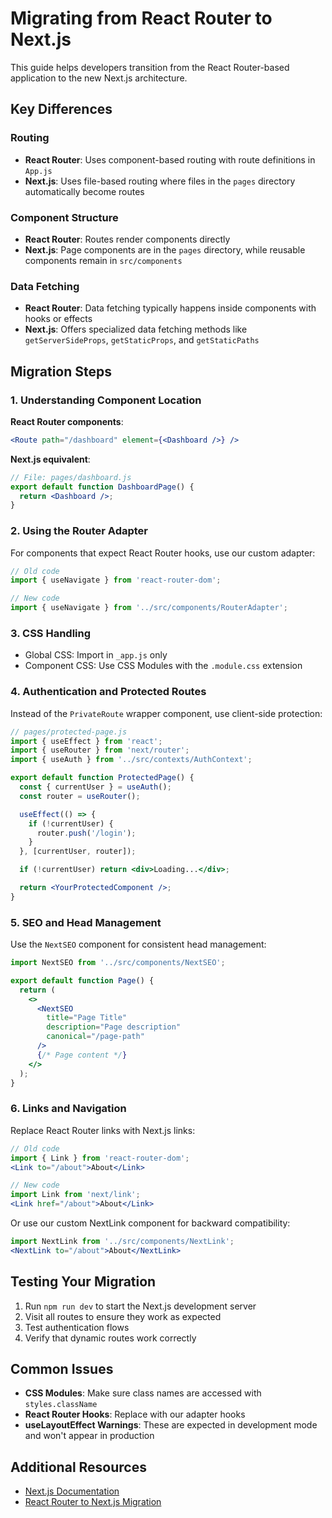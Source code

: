 # Migrating from React Router to Next.js

This guide helps developers transition from the React Router-based application to the new Next.js architecture.

## Key Differences

### Routing
- **React Router**: Uses component-based routing with route definitions in `App.js`
- **Next.js**: Uses file-based routing where files in the `pages` directory automatically become routes

### Component Structure
- **React Router**: Routes render components directly
- **Next.js**: Page components are in the `pages` directory, while reusable components remain in `src/components`

### Data Fetching
- **React Router**: Data fetching typically happens inside components with hooks or effects
- **Next.js**: Offers specialized data fetching methods like `getServerSideProps`, `getStaticProps`, and `getStaticPaths`

## Migration Steps

### 1. Understanding Component Location

**React Router components**:
```jsx
<Route path="/dashboard" element={<Dashboard />} />
```

**Next.js equivalent**:
```jsx
// File: pages/dashboard.js
export default function DashboardPage() {
  return <Dashboard />;
}
```

### 2. Using the Router Adapter

For components that expect React Router hooks, use our custom adapter:

```jsx
// Old code
import { useNavigate } from 'react-router-dom';

// New code
import { useNavigate } from '../src/components/RouterAdapter';
```

### 3. CSS Handling

- Global CSS: Import in `_app.js` only
- Component CSS: Use CSS Modules with the `.module.css` extension

### 4. Authentication and Protected Routes

Instead of the `PrivateRoute` wrapper component, use client-side protection:

```jsx
// pages/protected-page.js
import { useEffect } from 'react';
import { useRouter } from 'next/router';
import { useAuth } from '../src/contexts/AuthContext';

export default function ProtectedPage() {
  const { currentUser } = useAuth();
  const router = useRouter();

  useEffect(() => {
    if (!currentUser) {
      router.push('/login');
    }
  }, [currentUser, router]);

  if (!currentUser) return <div>Loading...</div>;

  return <YourProtectedComponent />;
}
```

### 5. SEO and Head Management

Use the `NextSEO` component for consistent head management:

```jsx
import NextSEO from '../src/components/NextSEO';

export default function Page() {
  return (
    <>
      <NextSEO 
        title="Page Title"
        description="Page description"
        canonical="/page-path"
      />
      {/* Page content */}
    </>
  );
}
```

### 6. Links and Navigation

Replace React Router links with Next.js links:

```jsx
// Old code
import { Link } from 'react-router-dom';
<Link to="/about">About</Link>

// New code
import Link from 'next/link';
<Link href="/about">About</Link>
```

Or use our custom NextLink component for backward compatibility:

```jsx
import NextLink from '../src/components/NextLink';
<NextLink to="/about">About</NextLink>
```

## Testing Your Migration

1. Run `npm run dev` to start the Next.js development server
2. Visit all routes to ensure they work as expected
3. Test authentication flows
4. Verify that dynamic routes work correctly

## Common Issues

- **CSS Modules**: Make sure class names are accessed with `styles.className`
- **React Router Hooks**: Replace with our adapter hooks
- **useLayoutEffect Warnings**: These are expected in development mode and won't appear in production

## Additional Resources

- [Next.js Documentation](https://nextjs.org/docs)
- [React Router to Next.js Migration](https://nextjs.org/docs/migrating/from-react-router) 